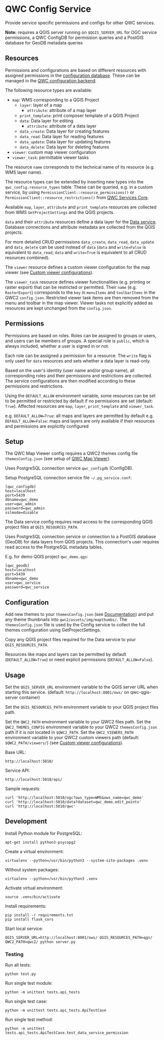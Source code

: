 QWC Config Service
==================

Provide service specific permissions and configs for other QWC services.

**Note:** requires a QGIS server running on `$QGIS_SERVER_URL` for
OGC service permissions, a QWC ConfigDB for permission queries and 
a PostGIS database for GeoDB metadata queries


Resources
---------

Permissions and configurations are based on different resources with assigned permissions in the [configuration database](https://github.com/qwc-services/qwc-config-db).
These can be managed in the [QWC configuration backend](https://github.com/qwc-services/qwc-admin-gui).

The following resource types are available:

* `map`: WMS corresponding to a QGIS Project
    * `layer`: layer of a map
        * `attribute`: attribute of a map layer
    * `print_template`: print composer template of a QGIS Project
    * `data`: Data layer for editing
        * `attribute`: attribute of a data layer
    * `data_create`: Data layer for creating features
    * `data_read`: Data layer for reading features
    * `data_update`: Data layer for updating features
    * `data_delete`: Data layer for deleting features
* `viewer`: custom map viewer configuration
* `viewer_task`: permittable viewer tasks

The resource `name` corresponds to the technical name of its resource (e.g. WMS layer name).

The resource types can be extended by inserting new types into the `qwc_config.resource_types` table.
These can be queried, e.g. in a custom service, by using `PermissionClient::resource_permissions()` or 
`PermissionClient::resource_restrictions()` from [QWC Services Core](https://github.com/qwc-services/qwc-services-core).

Available `map`, `layer`, `attribute` and `print_template` resources are collected from WMS `GetProjectSettings` and the QGIS projects.

`data` and their `attribute` resources define a data layer for the [Data service](https://github.com/qwc-services/qwc-data-service).
Database connections and attribute metadata are collected from the QGIS projects.

For more detailed CRUD permissions `data_create`, `data_read`, `data_update` and `data_delete` can be used instead of `data` 
(`data` and `write=False` is equivalent to `data_read`; `data` and `write=True` is equivalent to all CRUD resources combined).

The `viewer` resource defines a custom viewer configuration for the map viewer (see [Custom viewer configurations](https://github.com/qwc-services/qwc-map-viewer#custom-viewer-configurations)).

The `viewer_task` resource defines viewer functionalities (e.g. printing or raster export) that can be restricted or permitted.
Their `name` (e.g. `RasterExport`) corresponds to the `key` in `menuItems` and `toolbarItems` in the QWC2 `config.json`. Restricted viewer task items are then removed from the menu and toolbar in the map viewer. Viewer tasks not explicitly added as resources are kept unchanged from the `config.json`.


Permissions
-----------

Permissions are based on roles. Roles can be assigned to groups or users, and users can be members of groups.
A special role is `public`, which is always included, whether a user is signed in or not.

Each role can be assigned a permission for a resource.
The `write` flag is only used for `data` resources and sets whether a data layer is read-only.

Based on the user's identity (user name and/or group name), all corresponding roles and their permissions and restrictions are collected.
The service configurations are then modified according to these permissions and restrictions.

Using the `DEFAULT_ALLOW` environment variable, some resources can be set to be permitted or restricted by default if no permissions are set (default: `True`). Affected resources are `map`, `layer`, `print_template` and `viewer_task`.

e.g. `DEFAULT_ALLOW=True`: all maps and layers are permitted by default
e.g. `DEFAULT_ALLOW=False`: maps and layers are only available if their resources and permissions are explicitly configured


Setup
-----

The QWC Map Viewer config requires a QWC2 themes config file `themesConfig.json` (see setup of [QWC Map Viewer](https://github.com/qwc-services/qwc-map-viewer)).

Uses PostgreSQL connection service `qwc_configdb` (ConfigDB).

Setup PostgreSQL connection service file `~/.pg_service.conf`:

```
[qwc_configdb]
host=localhost
port=5439
dbname=qwc_demo
user=qwc_admin
password=qwc_admin
sslmode=disable
```

The Data service config requires read access to the corresponding QGIS project files at `QGIS_RESOURCES_PATH`.

Uses PostgreSQL connection service or connection to a PostGIS database (GeoDB) for data layers from QGIS projects.
This connection's user requires read access to the PostgreSQL metadata tables.

E.g. for demo QGIS project `qwc_demo.qgs`:

```
[qwc_geodb]
host=localhost
port=5439
dbname=qwc_demo
user=qwc_service
password=qwc_service
```


Configuration
-------------

Add new themes to your `themesConfig.json` (see [Documentation](https://github.com/qgis/qwc2-demo-app/blob/master/doc/QWC2_Documentation.md#theme-configuration-qgis-projects-and-the-themesconfigjson-file)) and put any theme thumbnails into `qwc2/assets/img/mapthumbs/`.
The `themesConfig.json` file is used by the Config service to collect the full themes configuration using GetProjectSettings.

Copy any QGIS project files required for the Data service to your `QGIS_RESOURCES_PATH`.

Resources like maps and layers can be permitted by default (`DEFAULT_ALLOW=True`) or need explicit permissions (`DEFAULT_ALLOW=False`).


Usage
-----

Set the `QGIS_SERVER_URL` environment variable to the QGIS server URL
when starting this service. (default: `http://localhost:8001/ows/` on
qwc-qgis-server container)

Set the `QGIS_RESOURCES_PATH` environment variable to your QGIS project files path.

Set the `QWC2_PATH` environment variable to your QWC2 files path.
Set the `QWC2_THEMES_CONFIG` environment variable to your QWC2 `themesConfig.json` path if it is not located in `$QWC2_PATH`.
Set the `QWC2_VIEWERS_PATH` environment variable to your QWC2 custom viewers path (default: `$QWC2_PATH/viewers/`) (see [Custom viewer configurations](https://github.com/qwc-services/qwc-map-viewer#custom-viewer-configurations)).

Base URL:

    http://localhost:5010/

Service API:

    http://localhost:5010/api/

Sample requests:

    curl 'http://localhost:5010/ogc?ows_type=WMS&ows_name=qwc_demo'
    curl 'http://localhost:5010/data?dataset=qwc_demo.edit_points'
    curl 'http://localhost:5010/qwc'


Development
-----------

Install Python module for PostgreSQL:

    apt-get install python3-psycopg2

Create a virtual environment:

    virtualenv --python=/usr/bin/python3 --system-site-packages .venv

Without system packages:

    virtualenv --python=/usr/bin/python3 .venv

Activate virtual environment:

    source .venv/bin/activate

Install requirements:

    pip install -r requirements.txt
    pip install flask_cors

Start local service:

    QGIS_SERVER_URL=http://localhost:8001/ows/ QGIS_RESOURCES_PATH=qgs/ QWC2_PATH=qwc2/ python server.py


### Testing

Run all tests:

    python test.py

Run single test module:

    python -m unittest tests.api_tests

Run single test case:

    python -m unittest tests.api_tests.ApiTestCase

Run single test method:

    python -m unittest tests.api_tests.ApiTestCase.test_data_service_permission
